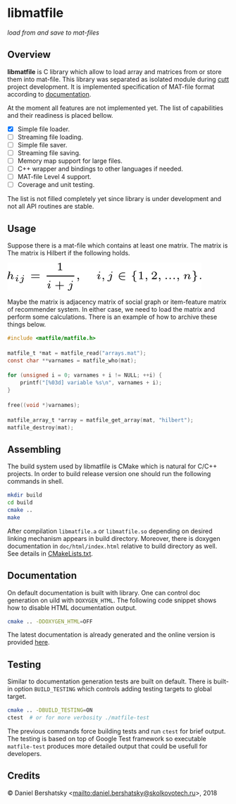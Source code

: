 # libmatfile

*load from and save to mat-files*

## Overview

**libmatfile** is C library which allow to load array and matrices from or
store them into mat-file. This library was separated as isolated module during
[cutt](https://github.com/daskol/cutt) project development. It is implemented
specification of MAT-file format according to
[documentation](doc/matfile-format.pdf).

At the moment all features are not implemented yet. The list of capabilities
and their readiness is placed bellow.

- [x] Simple file loader.
- [ ] Streaming file loading.
- [ ] Simple file saver.
- [ ] Streaming file saving.
- [ ] Memory map support for large files.
- [ ] C++ wrapper and bindings to other languages if needed.
- [ ] MAT-file Level 4 support.
- [ ] Coverage and unit testing.

The list is not filled completely yet since library is under development and
not all API routines are stable.

## Usage

Suppose there is a mat-file which contains at least one matrix. The matrix is
The matrix is Hilbert if the following holds.

![Definition of Hilbert matrix.](doc/hilbert.png)

Maybe the matrix is adjacency matrix of social graph or item-feature matrix of
recommender system. In either case, we need to load the matrix and perform some
calculations.  There is an example of how to archive these things below.

```c
#include <matfile/matfile.h>

matfile_t *mat = matfile_read("arrays.mat");
const char **varnames = matfile_who(mat);

for (unsigned i = 0; varnames + i != NULL; ++i) {
    printf("[%03d] variable %s\n", varnames + i);
}

free((void *)varnames);

matfile_array_t *array = matfile_get_array(mat, "hilbert");
matfile_destroy(mat);
```

## Assembling

The build system used by libmatfile is CMake which is natural for C/C++
projects. In order to build release version one should run the following
commands in shell.

```bash
mkdir build
cd build
cmake ..
make
```

After compilation `libmatfile.a` or `libmatfile.so` depending on desired
linking mechanism appears in build directory. Moreover, there is doxygen
documentation in `doc/html/index.html` relative to build directory as well.
See details in [CMakeLists.txt](CMakeLists.txt).

## Documentation

On default documentation is built with library. One can control doc generation
on uild with `DOXYGEN_HTML`. The following code snippet shows how to disable
HTML documentation output.

```bash
cmake .. -DDOXYGEN_HTML=OFF
```

The latest documentation is already generated and the online version is
provided [here](https://daskol.xyz/doc/daskol/libmatfile).

## Testing

Similar to documentation generation tests are built on default. There is
built-in option `BUILD_TESTING` which controls adding testing targets to
global target.

```bash
cmake .. -DBUILD_TESTING=ON
ctest  # or for more verbosity ./matfile-test
```

The previous commands force building tests and run `ctest` for brief output.
The testing is based on top of Google Test framework so executable
`matfile-test` produces more detailed output that could be usefull for
developers.

## Credits

&copy; Daniel Bershatsky <<mailto:daniel.bershatsky@skolkovotech.ru>>, 2018
